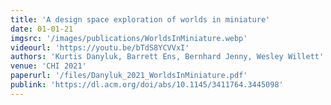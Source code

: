 ```yaml
---
title: 'A design space exploration of worlds in miniature'
date: 01-01-21
imgsrc: '/images/publications/WorldsInMiniature.webp'
videourl: 'https://youtu.be/bTdS8YCVVxI'
authors: 'Kurtis Danyluk, Barrett Ens, Bernhard Jenny, Wesley Willett'
venue: 'CHI 2021'
paperurl: '/files/Danyluk_2021_WorldsInMiniature.pdf'
publink: 'https://dl.acm.org/doi/abs/10.1145/3411764.3445098'
---
```

